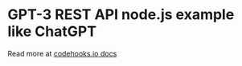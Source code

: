 # GPT-3 REST API node.js example like ChatGPT

Read more at [codehooks.io docs](https://codehooks.io/docs/examples/chat-gpt-rest-api-nodejs-example)
